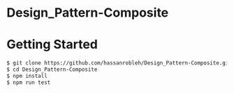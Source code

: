 # Design_Pattern-Composite



# Getting Started

```bash
$ git clone https://github.com/hassanrobleh/Design_Pattern-Composite.git
$ cd Design_Pattern-Composite
$ npm install
$ npm run test
```


